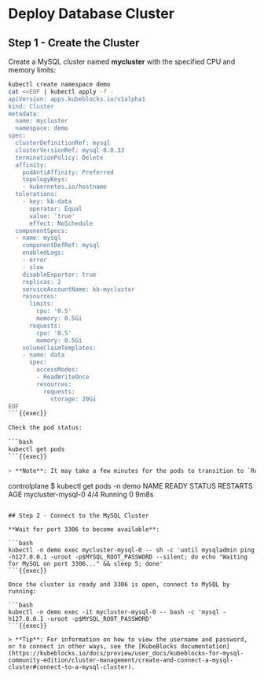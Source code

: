 # Deploy Database Cluster

## Step 1 - Create the Cluster

Create a MySQL cluster named **mycluster** with the specified CPU and memory limits:

```bash
kubectl create namespace demo
cat <<EOF | kubectl apply -f -
apiVersion: apps.kubeblocks.io/v1alpha1
kind: Cluster
metadata:
  name: mycluster
  namespace: demo
spec:
  clusterDefinitionRef: mysql
  clusterVersionRef: mysql-8.0.33
  terminationPolicy: Delete
  affinity:
    podAntiAffinity: Preferred
    topologyKeys:
    - kubernetes.io/hostname
  tolerations:
    - key: kb-data
      operator: Equal
      value: 'true'
      effect: NoSchedule
  componentSpecs:
  - name: mysql
    componentDefRef: mysql
    enabledLogs:
    - error
    - slow
    disableExporter: true
    replicas: 2
    serviceAccountName: kb-mycluster
    resources:
      limits:
        cpu: '0.5'
        memory: 0.5Gi
      requests:
        cpu: '0.5'
        memory: 0.5Gi
    volumeClaimTemplates:
    - name: data
      spec:
        accessModes:
        - ReadWriteOnce
        resources:
          requests:
            storage: 20Gi
EOF
```{{exec}}

Check the pod status:

```bash
kubectl get pods
```{{exec}}

> **Note**: It may take a few minutes for the pods to transition to `Running`. You should see output similar to:

```
controlplane $ kubectl get pods -n demo
NAME                READY   STATUS    RESTARTS   AGE
mycluster-mysql-0   4/4     Running   0          9m8s
```

## Step 2 - Connect to the MySQL Cluster

**Wait for port 3306 to become available**:

```bash
kubectl -n demo exec mycluster-mysql-0 -- sh -c 'until mysqladmin ping -h127.0.0.1 -uroot -p$MYSQL_ROOT_PASSWORD --silent; do echo "Waiting for MySQL on port 3306..." && sleep 5; done'
```{{exec}}

Once the cluster is ready and 3306 is open, connect to MySQL by running:

```bash
kubectl -n demo exec -it mycluster-mysql-0 -- bash -c 'mysql -h127.0.0.1 -uroot -p$MYSQL_ROOT_PASSWORD'
```{{exec}}

> **Tip**: For information on how to view the username and password, or to connect in other ways, see the [KubeBlocks documentation](https://kubeblocks.io/docs/preview/user_docs/kubeblocks-for-mysql-community-edition/cluster-management/create-and-connect-a-mysql-cluster#connect-to-a-mysql-cluster).
